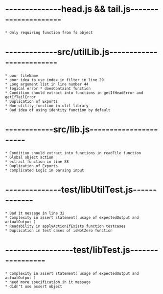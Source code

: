 # --------------head.js && tail.js---------------------
    * Only requiring function from fs object

# -------------src/utilLib.js-------------------------
    * poor fileName
    * poor idea to use index in filter in line 29
    * Long argument list in line number 44
    * logical error * doesContainC function
    * Condition should extract into functions in getIfHeadError and      getIfTailError
    * Duplication of Exports
    * Non utility function in util library
    * Bad idea of using identity function by default

# ------------src/lib.js----------------------
    * Condition should extract into functions in readFile function
    * Global object action
    * extract function in line 88
    * Duplication of Exports
    * complicated Logic in parsing input

# --------------test/libUtilTest.js-------------
    * Bad it message in line 32
    * Complexity in assert statement( usage of expectedOutput and actualOutput )
    * Readability in applyActionIfExists function testcases
    * Duplication in test cases of isNotZero function

# -----------------test/libTest.js-----------------
    * Complexity in assert statement( usage of expectedOutput and actualOutput )
    * need more specification in it message 
    * didn't use assert object
